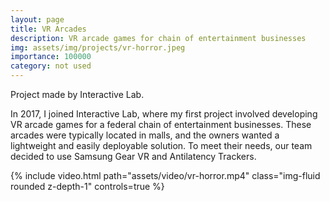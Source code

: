 ```yaml
---
layout: page
title: VR Arcades
description: VR arcade games for chain of entertainment businesses
img: assets/img/projects/vr-horror.jpeg
importance: 100000
category: not used
---
```


Project made by Interactive Lab.

In 2017, I joined Interactive Lab, where my first project involved developing VR arcade games for a federal chain of entertainment businesses. These arcades were typically located in malls, and the owners wanted a lightweight and easily deployable solution. To meet their needs, our team decided to use Samsung Gear VR and Antilatency Trackers.

<div class="row justify-content-sm-center">
    <div class="col-sm-8 mt-3 mt-md-0">
        {% include video.html path="assets/video/vr-horror.mp4" class="img-fluid rounded z-depth-1" controls=true %}
    </div>
</div>